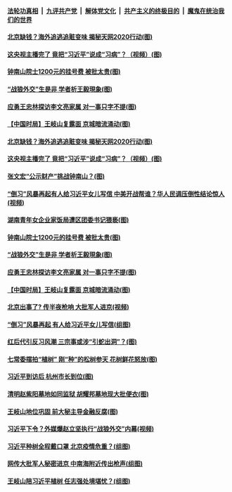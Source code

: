 

####  [法轮功真相](../../../../basic/blob/master/README.md?t=04071430) &nbsp;|&nbsp; [九评共产党](../../../../9ping.md/blob/master/README.md?t=04071430) &nbsp;|&nbsp; [解体党文化](../../../../jtdwh.md/blob/master/README.md?t=04071430)  &nbsp;|&nbsp; [共产主义的终极目的](../../../../gczydzjmd.md/blob/master/README.md?t=04071430) &nbsp;|&nbsp; [魔鬼在统治我们的世界](../../../../mgztzwmdsj.md/blob/master/README.md?t=04071430) 

#### [北京缺钱？海外追逃追赃变味 揭秘天网2020行动(图)](../pages/p2/928901.md?t=04071430) 

#### [这央视主播完了 竟把“习近平”说成“习病”？（视频）(图)](../pages/p2/928888.md?t=04071430) 

#### [钟南山院士1200元的挂号费 被批太贵(图)](../pages/p2/928791.md?t=04071430) 

#### [“战狼外交”生是非 学者析王毅現象(图)](../pages/p2/928789.md?t=04071430) 

#### [应勇王忠林探访李文亮家属 对一事只字不提(图)](../pages/p2/928778.md?t=04071430) 

#### [【中国时局】王岐山复露面 京城暗流涌动(图)](../pages/p2/928734.md?t=04071430) 

#### [北京缺钱？海外追逃追赃变味 揭秘天网2020行动(图)](../pages/p2/928901.md?t=04071430) 

#### [这央视主播完了 竟把“习近平”说成“习病”？（视频）(图)](../pages/p2/928888.md?t=04071430) 

#### [张文宏“公示财产”挑战钟南山？(图)](../pages/p2/928835.md?t=04071430) 

#### [“倒习”风暴再起有人给习近平女儿写信 中美开战帮谁？华人民调压倒性结论惊人(视频)](../pages/p2/928843.md?t=04071430) 

#### [湖南青年女企业家饭局遭区团委书记猥亵(图)](../pages/p2/928824.md?t=04071430) 

#### [钟南山院士1200元的挂号费 被批太贵(图)](../pages/p2/928791.md?t=04071430) 

#### [“战狼外交”生是非 学者析王毅現象(图)](../pages/p2/928789.md?t=04071430) 

#### [应勇王忠林探访李文亮家属 对一事只字不提(图)](../pages/p2/928778.md?t=04071430) 

#### [【中国时局】王岐山复露面 京城暗流涌动(图)](../pages/p2/928734.md?t=04071430) 

#### [北京出事了? 传半夜枪响 大批军人进京(视频)](../pages/p2/928710.md?t=04071430) 

#### [“倒习”风暴再起 有人给习近平女儿写信(组图)](../pages/p2/928718.md?t=04071430) 

#### [红后代引反习风潮 三宗事或涉“引蛇出洞”？(图)](../pages/p2/928723.md?t=04071430) 

#### [七常委摆拍“植树” 刚“种”的松树参天 花树鲜花怒放(图)](../pages/p2/928687.md?t=04071430) 

#### [习近平到访后 杭州市长到位(图)](../pages/p2/928695.md?t=04071430) 

#### [清明赵紫阳墓地如同监狱 胡耀邦墓地现大批便衣(图)](../pages/p2/928679.md?t=04071430) 

#### [王岐山地位巩固 前大秘主导金融反腐(图)](../pages/p2/928602.md?t=04071430) 

#### [习近平下令？外媒爆赵立坚执行“战狼外交”内幕(视频)](../pages/p2/928530.md?t=04071430) 

#### [习近平种树全程戴口罩 北京疫情危重？(组图)](../pages/p2/928588.md?t=04071430) 

#### [网传大批军人秘密进京 中南海附近传出枪声(组图)](../pages/p2/928576.md?t=04071430) 

#### [王岐山陪习近平植树 任志强处境堪忧？(组图)](../pages/p2/928573.md?t=04071430) 

